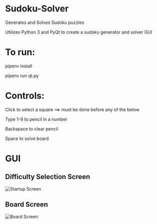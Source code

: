 # Sudoku-Solver
Generates and Solves Sudoku puzzles 

Utilizes Python 3 and PyQt to create a sudoku generator and solver GUI

# To run:

pipenv install

pipenv run qt.py


# Controls:

Click to select a square ==> must be done before any of the below

Type 1-9 to pencil in a number

Backspace to clear pencil

Space to solve board

# GUI

## Difficulty Selection Screen

![Startup Screen](https://i.imgur.com/YLI9Lep.png)

## Board Screen

![Board Screen](https://i.imgur.com/LkNVyJ4.png)
